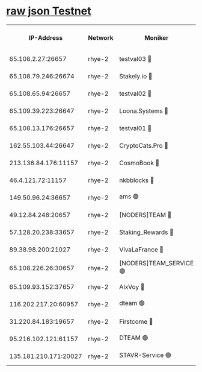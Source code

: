 
[raw json Testnet](https://rpc-check.quickt.stavr.tech/quickt/rpc-quickt-result.json)
=


<table><tr><th>IP-Address</th><th>Network</th><th>Moniker</th><th>Latest Block Height</th><th>Earliest Block Height</th><th>Catching Up</th><th>Tx Index</th><th>Voting Power</th><th>Scan Time</th></tr><tr><td>65.108.2.27:26657</td><td>rhye-2</td><td>testval03 🔴</td><td>742025</td><td>1</td><td>False</td><td>on</td><td>11002050</td><td>2024-02-10T08:47:38.989465964UTC</td></tr><tr><td>65.108.79.246:26674</td><td>rhye-2</td><td>Stakely.io 🔴</td><td>742026</td><td>1</td><td>False</td><td>on</td><td>10010</td><td>2024-02-10T08:47:43.521007943UTC</td></tr><tr><td>65.108.65.94:26657</td><td>rhye-2</td><td>testval02 🔴</td><td>742026</td><td>1</td><td>False</td><td>on</td><td>11002050</td><td>2024-02-10T08:47:46.381034121UTC</td></tr><tr><td>65.109.39.223:26647</td><td>rhye-2</td><td>Loona.Systems 🔴</td><td>742027</td><td>1</td><td>False</td><td>off</td><td>86949</td><td>2024-02-10T08:47:49.587819049UTC</td></tr><tr><td>65.108.13.176:26657</td><td>rhye-2</td><td>testval01 🔴</td><td>742027</td><td>1</td><td>False</td><td>on</td><td>13082010</td><td>2024-02-10T08:47:50.428322782UTC</td></tr><tr><td>162.55.103.44:26647</td><td>rhye-2</td><td>CryptoCats.Pro 🔴</td><td>742032</td><td>1</td><td>False</td><td>off</td><td>9999</td><td>2024-02-10T08:48:22.919960645UTC</td></tr><tr><td>213.136.84.176:11157</td><td>rhye-2</td><td>CosmoBook 🔴</td><td>742031</td><td>65301</td><td>False</td><td>off</td><td>1528057</td><td>2024-02-10T08:48:16.456445004UTC</td></tr><tr><td>46.4.121.72:11157</td><td>rhye-2</td><td>nkbblocks 🔴</td><td>742023</td><td>70101</td><td>False</td><td>off</td><td>81491</td><td>2024-02-10T08:47:29.169168840UTC</td></tr><tr><td>149.50.96.24:36657</td><td>rhye-2</td><td>ams 🟢</td><td>742030</td><td>133501</td><td>False</td><td>on</td><td>0</td><td>2024-02-10T08:48:05.889960284UTC</td></tr><tr><td>49.12.84.248:20657</td><td>rhye-2</td><td>[NODERS]TEAM 🔴</td><td>742029</td><td>146001</td><td>False</td><td>on</td><td>59690</td><td>2024-02-10T08:48:03.497496350UTC</td></tr><tr><td>57.128.20.238:33657</td><td>rhye-2</td><td>Staking_Rewards 🔴</td><td>742027</td><td>149101</td><td>False</td><td>on</td><td>9900</td><td>2024-02-10T08:47:49.162905081UTC</td></tr><tr><td>89.38.98.200:21027</td><td>rhye-2</td><td>VivaLaFrance 🔴</td><td>742023</td><td>220501</td><td>False</td><td>off</td><td>10000</td><td>2024-02-10T08:47:31.707305365UTC</td></tr><tr><td>65.108.226.26:30657</td><td>rhye-2</td><td>[NODERS]TEAM_SERVICE 🟢</td><td>742027</td><td>241501</td><td>False</td><td>on</td><td>0</td><td>2024-02-10T08:47:49.995554759UTC</td></tr><tr><td>65.109.93.152:37657</td><td>rhye-2</td><td>AlxVoy 🔴</td><td>742024</td><td>315173</td><td>False</td><td>on</td><td>143351</td><td>2024-02-10T08:47:34.094603597UTC</td></tr><tr><td>116.202.217.20:60957</td><td>rhye-2</td><td>dteam 🟢</td><td>742026</td><td>421794</td><td>False</td><td>on</td><td>0</td><td>2024-02-10T08:47:46.757550556UTC</td></tr><tr><td>31.220.84.183:19657</td><td>rhye-2</td><td>Firstcome 🔴</td><td>742025</td><td>730173</td><td>False</td><td>off</td><td>717671</td><td>2024-02-10T08:47:38.558332383UTC</td></tr><tr><td>95.216.102.121:61157</td><td>rhye-2</td><td>DTEAM 🟢</td><td>734499</td><td>733501</td><td>False</td><td>on</td><td>0</td><td>2024-02-10T08:47:43.875296553UTC</td></tr><tr><td>135.181.210.171:20027</td><td>rhye-2</td><td>STAVR-Service 🟢</td><td>742029</td><td>740001</td><td>False</td><td>on</td><td>0</td><td>2024-02-10T08:48:01.151743246UTC</td></tr></table>